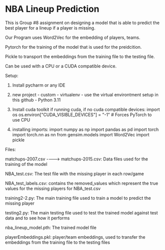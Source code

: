 # NBA Lineup Prediction

This is Group #8 assignment on designing a model that is able to predict the best player for a lineup if a player is missing.

Our Program uses Word2Vec for the embedding of players, teams.

Pytorch for the training of the model that is used for the preidcition. 

Pickle to transport the embeddings from the training file to the testing file. 

Can be used with a CPU or a CUDA compatible device.

Setup: 

1. Install pycharm or any IDE
3. new project - custom - virtualenv - use the virtual environtment setup in this github - Python 3.11
4. Install cuda toolkit if running cuda, if no cuda compatible devices:
      import os
      os.environ["CUDA_VISIBLE_DEVICES"] = "-1"  # Forces PyTorch to use CPU

5. installing imports: 
      import numpy as np
      import pandas as pd
      import torch
      import torch.nn as nn
      from gensim.models import Word2Vec
      import pickle


Files:

matchups-2007.csv ----> matchups-2015.csv: Data files used for the training of the model

NBA_test.csv: The test file with the missing player in each row/game

NBA_test_labels.csv: contains the removed_values which represent the true values for the missing players for NBA_test.csv

training2-2.py: The main training file used to train a model to predict the missing player

testing2.py: The main testing file used to test the trained model against test data and to see how it performs

nba_lineup_model.pth: The trained model file

playerEmbeddings.pkl: player/team embeddings, used to transfer the embeddings from the training file to the testing files

